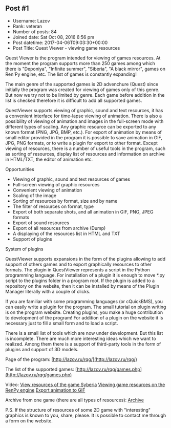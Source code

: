 ## Post #1
- Username: Lazov
- Rank: veteran
- Number of posts: 84
- Joined date: Sat Oct 08, 2016 6:56 pm
- Post datetime: 2017-04-06T09:03:30+00:00
- Post Title: Quest Viewer - viewing game resources

Quest Viewer is the program intended for viewing of games resources. At the moment the program supports more than 250 games among which there is "Deponiya", "Infinite summer", "Siberia", "A black mirror", games on Ren'Py engine, etc. The list of games is constantly expanding!



The main genre of the supported games is 2D advenchure (Quest) since initially the program was created for viewing of games only of this genre. But now we try not to be limited by genre. Each game before addition in the list is checked therefore it is difficult to add all supported games.

QuestViewer supports viewing of graphic, sound and text resources, it has a convenient interface for time-lapse viewing of animation. There is also a possibility of viewing of animation and images in the full-screen mode with different types of scaling. Any graphic resource can be exported to any known format (PNG, JPG, BMP, etc.). For export of animation by means  of small editor provided in the program it is possible to save animation in GIF, JPG, PNG formats, or to write a plugin for export to other format.
Except viewing of resources, there is a number of useful tools in the program, such as sorting of resources, display list of resources and information on archive in HTML/TXT, the editor of animation etc.

Opportunities

- Viewing of graphic, sound and text resources of games
- Full-screen viewing of graphic resources
- Convenient viewing of animation
- Scaling of the image
- Sorting of resources by format, size and by name
- The filter of resources on format, type
- Export of both separate shots, and all animation in GIF, PNG, JPEG formats
- Export of sound resources
- Export of all resources from archive (Dump)
- A displaying of the resources list in HTML and TXT
- Support of plugins


System of plugins

QuestViewer supports expansions in the form of the plugins allowing to add support of others games and to export graphically resources to other formats. The plugin in QuestViewer represents a script in the Python programming language. For installation of a plugin it is enough to move *.py script to the plugins folder in a program root.
If the plugin is added to a repository on the website, then it can be installed by means of the Plugin Manager literally with a couple of clicks.

If you are familiar with some programming languages (or cQuickBMS), you can easily write a plugin for the program. The small tutorial on plugin writing is on the program website.
Creating plugins, you make a huge contribution to development of the program! For addition of a plugin on the website it is necessary just to fill a small form and to load a script.

There is a small list of tools which are now under development. But this list is incomplete. There are much more interesting ideas which we want to realized. Among them there is a support of third-party tools in the form of plugins and support of 3D models.

Page of the program:
[http://lazov.ru/rqg/](http://lazov.ru/rqg/)

The list of the supported games:
[http://lazov.ru/rqg/games.php](http://lazov.ru/rqg/games.php)

Video:
[View resources of the game Syberia](https://youtu.be/1_rPoUCKqE4)
[Viewing game resources on the RenPy engine](https://youtu.be/FHrahHYsg_0)
[Export animation to GIF](https://youtu.be/xnJKQ1TehwQ)

Archive from one game (there are all types of resources):
[Archive](https://yadi.sk/d/gvu8fCb23Ghxau)

P.S. If the structure of resources of some 2D game with "interesting" graphics is known to you, share, please. It is possible to contact me through a form on the website.
